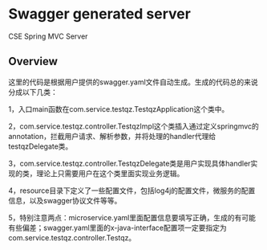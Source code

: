 # Swagger generated server

CSE Spring MVC Server


## Overview
这里的代码是根据用户提供的swagger.yaml文件自动生成。生成的代码总的来说分成以下几类：

1，入口main函数在com.service.testqz.TestqzApplication这个类中。

2，com.service.testqz.controller.TestqzImpl这个类插入通过定义springmvc的annotation，拦截用户请求、解析参数，并将处理的handler代理给testqzDelegate类。

3，com.service.testqz.controller.TestqzDelegate类是用户实现具体handler实现的类，理论上只需要用户在这个类里面实现业务逻辑。


4，resource目录下定义了一些配置文件，包括log4j的配置文件，微服务的配置信息，以及swagger协议文件等等。

5，特别注意两点：microservice.yaml里面配置信息要填写正确，生成的有可能有些偏差；swagger.yaml里面的x-java-interface配置项一定要指定为com.service.testqz.controller.Testqz。

